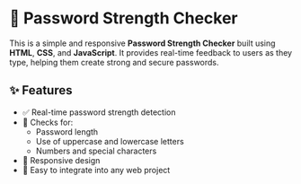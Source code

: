 # 🔐 Password Strength Checker

This is a simple and responsive **Password Strength Checker** built using **HTML**, **CSS**, and **JavaScript**. It provides real-time feedback to users as they type, helping them create strong and secure passwords.

## ✨ Features

- ✅ Real-time password strength detection
- 🔡 Checks for:
  - Password length
  - Use of uppercase and lowercase letters
  - Numbers and special characters
- 📱 Responsive design
- 🧩 Easy to integrate into any web project



